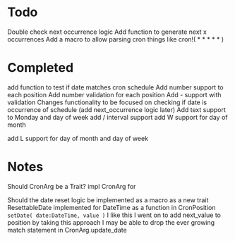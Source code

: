 # Todo

Double check next occurrence logic
Add function to generate next x occurrences
Add a macro to allow parsing cron things like cron!( * * * * * )

# Completed
add function to test if date matches cron schedule
Add number support to each position
Add number validation for each position
Add - support with validation
Changes functionality to be focused on checking if date is occurrence of schedule (add next_occurrence logic later)
Add text support to Monday and day of week
add / interval support
add W support for day of month

add L support for day of month and day of week

# Notes

Should CronArg be a Trait?
    impl CronArg for 

Should the date reset logic be implemented
    as a macro
    as a new trait ResettableDate implemented for DateTime
    as a function in CronPosition `setDate( date:DateTime, value )` 
        I like this I went on to add next_value to position
        by taking this approach I may be able to drop the ever growing match statement in CronArg.update_date